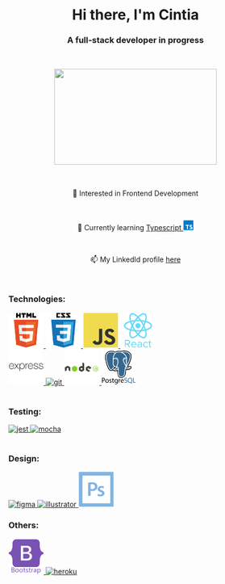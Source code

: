 <h1 align="center">Hi there, I'm Cintia</h1>
<h3 align="center">A full-stack developer in progress</h3>

<br>

<p align='center'>
    <img src='https://i.pinimg.com/originals/0b/5c/c0/0b5cc024841accd9a31a7b2daeb0e57b.gif' margin='10' width='80%' height='190'/>
</p>

<br>

<div align='center'> 
    <p>🔭 Interested in Frontend Development</p>
    <br>
    <p>🌱 Currently learning 
        <a href="https://www.typescriptlang.org/" target="_blank" rel="noreferrer"> 
            Typescript
            <img src="https://raw.githubusercontent.com/devicons/devicon/master/icons/typescript/typescript-original.svg" alt="typescript" width="20" height="20"/> 
        </a>
    </p>
    <br>
    <p>📫 My LinkedId profile <a href='www.linkedin.com/in/cintia-arce-profile'>here</a></p>
</div>

<br>

<div >
    <h3 >Technologies:</h3>
         <a href="https://www.w3.org/html/" target="_blank" rel="noreferrer"> 
            <img src="https://raw.githubusercontent.com/devicons/devicon/master/icons/html5/html5-original-wordmark.svg" alt="html5" width="70" height="70"/> 
         </a>
        <a href="https://www.w3schools.com/css/" target="_blank" rel="noreferrer"> 
            <img src="https://raw.githubusercontent.com/devicons/devicon/master/icons/css3/css3-original-wordmark.svg" alt="css3" width="70" height="70"/> 
        </a>
        <a href="https://developer.mozilla.org/en-US/docs/Web/JavaScript" target="_blank" rel="noreferrer"> 
            <img src="https://raw.githubusercontent.com/devicons/devicon/master/icons/javascript/javascript-original.svg" alt="javascript" width="70" height="70"/> 
        </a>    
      <a href="https://reactjs.org/" target="_blank" rel="noreferrer"> 
        <img src="https://raw.githubusercontent.com/devicons/devicon/master/icons/react/react-original-wordmark.svg" alt="react" width="70" height="70"/> 
      </a> 
    <br>
    <a href="https://expressjs.com" target="_blank" rel="noreferrer"> 
        <img src="https://raw.githubusercontent.com/devicons/devicon/master/icons/express/express-original-wordmark.svg" alt="express" width="70" height="70"/> 
      </a> 
      <a href="https://git-scm.com/" target="_blank" rel="noreferrer"> 
        <img src="https://www.vectorlogo.zone/logos/git-scm/git-scm-icon.svg" alt="git" width="70" height="70"/> 
      </a> <a href="https://nodejs.org" target="_blank" rel="noreferrer"> 
        <img src="https://raw.githubusercontent.com/devicons/devicon/master/icons/nodejs/nodejs-original-wordmark.svg" alt="nodejs" width="70" height="70"/>
      </a>
      <a href="https://www.postgresql.org" target="_blank" rel="noreferrer"> 
        <img src="https://raw.githubusercontent.com/devicons/devicon/master/icons/postgresql/postgresql-original-wordmark.svg" alt="postgresql" width="70" height="70"/> 
      </a>  
</div >
  <br>

<div >
    <h3 >Testing:</h3>
        <a href="https://jestjs.io" target="_blank" rel="noreferrer"> 
            <img src="https://www.vectorlogo.zone/logos/jestjsio/jestjsio-icon.svg" alt="jest" width="70" height="70"/> 
          </a> 
      <a href="https://mochajs.org" target="_blank" rel="noreferrer"> 
        <img src="https://www.vectorlogo.zone/logos/mochajs/mochajs-icon.svg" alt="mocha" width="70" height="70"/> 
      </a>

</div >
 
  <br>
   
 <div>
    <h3 >Design:</h3>
        <a href="https://www.figma.com/" target="_blank" rel="noreferrer"> 
            <img src="https://www.vectorlogo.zone/logos/figma/figma-icon.svg" alt="figma" width="70" height="70"/> 
        </a> 
        <a href="https://www.adobe.com/in/products/illustrator.html" target="_blank" rel="noreferrer"> 
            <img src="https://www.vectorlogo.zone/logos/adobe_illustrator/adobe_illustrator-icon.svg" alt="illustrator" width="70" height="70"/> 
        </a> 
          <a href="https://www.photoshop.com/en" target="_blank" rel="noreferrer"> 
            <img src="https://raw.githubusercontent.com/devicons/devicon/master/icons/photoshop/photoshop-line.svg" alt="photoshop" width="70" height="70"/> 
          </a> 
    </div>
   <h3>Others: </h3>
     <div>
      <a href="https://getbootstrap.com" target="_blank" rel="noreferrer"> 
        <img src="https://raw.githubusercontent.com/devicons/devicon/master/icons/bootstrap/bootstrap-plain-wordmark.svg" alt="bootstrap" width="70" height="70"/> 
      </a> 
      <a href="https://heroku.com" target="_blank" rel="noreferrer"> 
        <img src="https://www.vectorlogo.zone/logos/heroku/heroku-icon.svg" alt="heroku" width="70" height="70"/> 
      </a>
       
</div>
